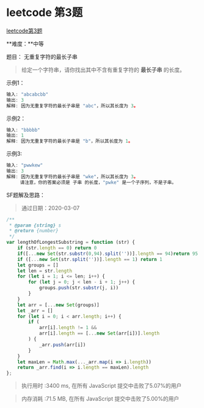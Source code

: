 # leetcode 第3题

[leetcode第3题](https://leetcode-cn.com/problems/longest-substring-without-repeating-characters/)

**难度：**中等

题目： 无重复字符的最长子串

> 给定一个字符串，请你找出其中不含有重复字符的 **最长子串** 的长度。


示例1：

```js
输入: "abcabcbb"
输出: 3 
解释: 因为无重复字符的最长子串是 "abc"，所以其长度为 3。
```
示例2：

```js
输入: "bbbbb"
输出: 1
解释: 因为无重复字符的最长子串是 "b"，所以其长度为 1。
```

示例3:
```js
输入: "pwwkew"
输出: 3
解释: 因为无重复字符的最长子串是 "wke"，所以其长度为 3。
     请注意，你的答案必须是 子串 的长度，"pwke" 是一个子序列，不是子串。
```
SF题解及思路：

> 通过日期：2020-03-07

```js
/**
 * @param {string} s
 * @return {number}
 */
var lengthOfLongestSubstring = function (str) {
    if (str.length == 0) return 0
    if([...new Set(str.substr(0,94).split(''))].length == 94)return 95
    if ([...new Set(str.split(''))].length == 1) return 1
    let groups = []
    let len = str.length
    for (let i = 1; i <= len; i++) {
        for (let j = 0; j < len - i + 1; j++) {
            groups.push(str.substr(j, i))
        }
    }
    let arr = [...new Set(groups)]
    let _arr = []
    for (let i = 0; i < arr.length; i++) {
        if (
            arr[i].length != 1 &&
            arr[i].length == [...new Set(arr[i])].length
        ) {
            _arr.push(arr[i])
        }
    }
    let maxLen = Math.max(..._arr.map(i => i.length))
    return _arr.find(i => i.length == maxLen).length
};
```

>执行用时 :3400 ms, 在所有 JavaScript 提交中击败了5.07%的用户

>内存消耗 :71.5 MB, 在所有 JavaScript 提交中击败了5.00%的用户